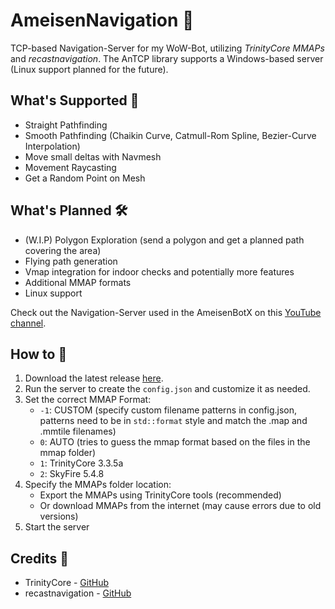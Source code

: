 # AmeisenNavigation 🐜

TCP-based Navigation-Server for my WoW-Bot, utilizing *TrinityCore MMAPs* and *recastnavigation*. The AnTCP library supports a Windows-based server (Linux support planned for the future).

## What's Supported 🚀

- Straight Pathfinding
- Smooth Pathfinding (Chaikin Curve, Catmull-Rom Spline, Bezier-Curve Interpolation)
- Move small deltas with Navmesh
- Movement Raycasting
- Get a Random Point on Mesh

## What's Planned 🛠️

- (W.I.P) Polygon Exploration (send a polygon and get a planned path covering the area)
- Flying path generation
- Vmap integration for indoor checks and potentially more features
- Additional MMAP formats
- Linux support

Check out the Navigation-Server used in the AmeisenBotX on this [YouTube channel](https://www.youtube.com/channel/UCxwiiRjjQVETtatGzKAoIcQ).

## How to 📝

1. Download the latest release [here](https://github.com/Jnnshschl/AmeisenNavigation/releases).
2. Run the server to create the `config.json` and customize it as needed.
3. Set the correct MMAP Format:
   - `-1`: CUSTOM (specify custom filename patterns in config.json, patterns need to be in `std::format` style and match the .map and .mmtile filenames)
   - `0`: AUTO (tries to guess the mmap format based on the files in the mmap folder)
   - `1`: TrinityCore 3.3.5a
   - `2`: SkyFire 5.4.8
5. Specify the MMAPs folder location:
   - Export the MMAPs using TrinityCore tools (recommended)
   - Or download MMAPs from the internet (may cause errors due to old versions)
6. Start the server

## Credits 🙌

- TrinityCore - [GitHub](https://github.com/TrinityCore/TrinityCore)
- recastnavigation - [GitHub](https://github.com/recastnavigation/recastnavigation)
